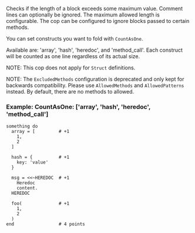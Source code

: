 Checks if the length of a block exceeds some maximum value.
Comment lines can optionally be ignored.
The maximum allowed length is configurable.
The cop can be configured to ignore blocks passed to certain methods.

You can set constructs you want to fold with `CountAsOne`.

Available are: 'array', 'hash', 'heredoc', and 'method_call'.
Each construct will be counted as one line regardless of its actual size.

NOTE: This cop does not apply for `Struct` definitions.

NOTE: The `ExcludedMethods` configuration is deprecated and only kept
for backwards compatibility. Please use `AllowedMethods` and `AllowedPatterns`
instead. By default, there are no methods to allowed.

### Example: CountAsOne: ['array', 'hash', 'heredoc', 'method_call']

    something do
      array = [         # +1
        1,
        2
      ]

      hash = {          # +1
        key: 'value'
      }

      msg = <<~HEREDOC  # +1
        Heredoc
        content.
      HEREDOC

      foo(              # +1
        1,
        2
      )
    end                 # 4 points

